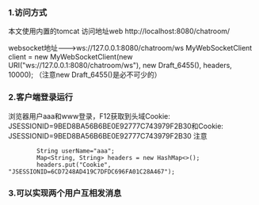 ### 1.访问方式

本文使用内置的tomcat 访问地址web http://localhost:8080/chatroom/

websocket地址--->ws://127.0.0.1:8080/chatroom/ws
MyWebSocketClient client = new MyWebSocketClient(new URI("ws://127.0.0.1:8080/chatroom/ws"), new Draft_6455(), headers, 10000);
（注意new Draft_6455()是必不可少的）

### 2.客户端登录运行

浏览器用户aaa和www登录，F12获取到头域Cookie: JSESSIONID=9BED8BA56B6BE0E92777C743979F2B30和Cookie: JSESSIONID=9BED8BA56B6BE0E92777C743979F2B30
注意

```
        String userName="aaa";
        Map<String, String> headers = new HashMap<>();
        headers.put("Cookie", "JSESSIONID=6CD7248AD419C7DFDC696FA01C28A467");
```

### 3.可以实现两个用户互相发消息

